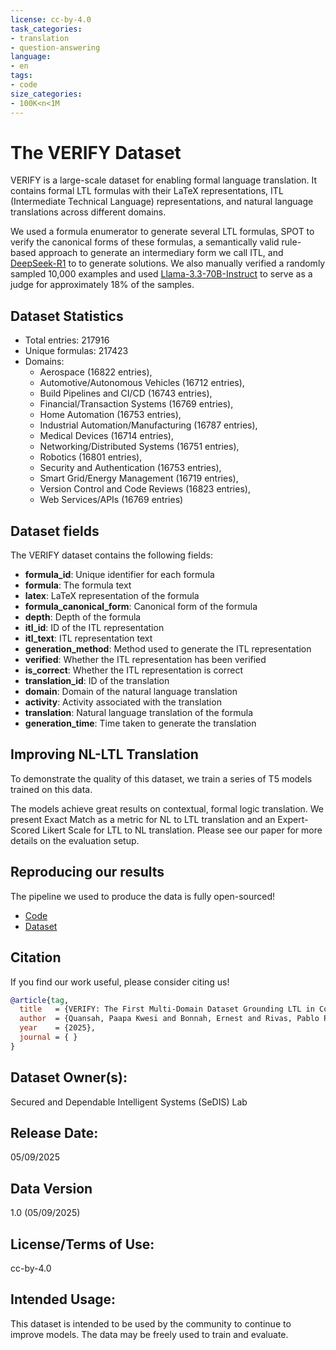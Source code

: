 ```yaml
---
license: cc-by-4.0
task_categories:
- translation
- question-answering
language:
- en
tags:
- code
size_categories:
- 100K<n<1M
---
```


# The VERIFY Dataset

VERIFY is a large-scale dataset for enabling formal language translation. It contains formal LTL formulas with their LaTeX representations, ITL (Intermediate Technical Language) representations, and natural language translations across different domains.

We used a formula enumerator to generate several LTL formulas, SPOT to verify the canonical forms of these formulas, a semantically valid rule-based approach to generate an intermediary form we call ITL, and [DeepSeek-R1](https://huggingface.co/deepseek-ai/DeepSeek-R1) to to generate solutions. 
We also manually verified a randomly sampled 10,000 examples and used [Llama-3.3-70B-Instruct](https://huggingface.co/meta-llama/Llama-3.3-70B-Instruct) to serve as a judge for approximately 18% of the samples.

## Dataset Statistics

- Total entries: 217916
- Unique formulas: 217423
- Domains:
  - Aerospace (16822 entries),
  - Automotive/Autonomous Vehicles (16712 entries),
  - Build Pipelines and CI/CD (16743 entries),
  - Financial/Transaction Systems (16769 entries),
  - Home Automation (16753 entries),
  - Industrial Automation/Manufacturing (16787 entries),
  - Medical Devices (16714 entries),
  - Networking/Distributed Systems (16751 entries),
  - Robotics (16801 entries),
  - Security and Authentication (16753 entries),
  - Smart Grid/Energy Management (16719 entries),
  - Version Control and Code Reviews (16823 entries),
  - Web Services/APIs (16769 entries)

## Dataset fields
The VERIFY dataset contains the following fields:

- **formula_id**: Unique identifier for each formula
- **formula**: The formula text
- **latex**: LaTeX representation of the formula
- **formula_canonical_form**: Canonical form of the formula
- **depth**: Depth of the formula
- **itl_id**: ID of the ITL representation
- **itl_text**: ITL representation text
- **generation_method**: Method used to generate the ITL representation
- **verified**: Whether the ITL representation has been verified
- **is_correct**: Whether the ITL representation is correct
- **translation_id**: ID of the translation
- **domain**: Domain of the natural language translation
- **activity**: Activity associated with the translation
- **translation**: Natural language translation of the formula
- **generation_time**: Time taken to generate the translation

## Improving NL-LTL Translation

To demonstrate the quality of this dataset, we train a series of T5 models trained on this data.


The models achieve great results on contextual, formal logic translation. We present Exact Match as a metric for NL to LTL translation and an Expert-Scored Likert Scale for LTL to NL translation. 
Please see our paper for more details on the evaluation setup.


## Reproducing our results

The pipeline we used to produce the data is fully open-sourced!

- [Code](https://github.com/sedislab/{verify-dataset-creation})
- [Dataset](https://huggingface.co/datasets/sedislab/VERIFY)


## Citation

If you find our work useful, please consider citing us!

```bibtex
@article{tag,
  title   = {VERIFY: The First Multi-Domain Dataset Grounding LTL in Contextual Natural Language via Provable Intermediate Logic},
  author  = {Quansah, Paapa Kwesi and Bonnah, Ernest and Rivas, Pablo Perea},
  year    = {2025},
  journal = { }
}
```

## Dataset Owner(s):
Secured and Dependable Intelligent Systems (SeDIS) Lab 

## Release Date:
05/09/2025

## Data Version
1.0 (05/09/2025)

## License/Terms of Use:
cc-by-4.0

## Intended Usage:
This dataset is intended to be used by the community to continue to improve models. The data may be freely used to train and evaluate.
